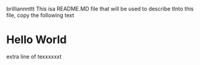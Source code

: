 brilliannnttt
This isa README.MD file that will be used to describe tInto this file, copy the 
following text

# Hello World
extra line of texxxxxxt


